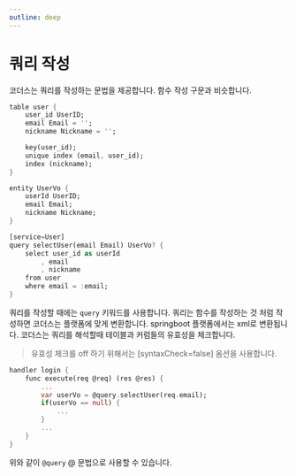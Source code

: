 ```yaml
---
outline: deep
---
```


# 쿼리 작성

코더스는 쿼리를 작성하는 문법을 제공합니다. 함수 작성 구문과 비슷합니다.

```dart
table user {
    user_id UserID;
    email Email = '';
    nickname Nickname = '';

    key(user_id);
    unique index (email, user_id);
    index (nickname);
}

entity UserVo {
    userId UserID;
    email Email;
    nickname Nickname;
}

[service=User]
query selectUser(email Email) UserVo? {
    select user_id as userId
        , email
        , nickname
    from user
    where email = :email;
}
```

쿼리를 작성할 때에는 `query` 키워드를 사용합니다. 쿼리는 함수를 작성하는 것 처럼 작성하면 코더스는 플랫폼에 맞게 변환합니다.
springboot 플랫폼에서는 xml로 변환됩니다. 코더스는 쿼리를 해석할때 테이블과 커럼들의 유효성을 체크합니다.

> 유효성 체크를 off 하기 위해서는 [syntaxCheck=false] 옴션을 사용합니다.

```dart
handler login {
    func execute(req @req) (res @res) {
        ...
        var userVo = @query.selectUser(req.email);
        if(userVo == null) {
            ...
        }
        ...
    }
}
```
위와 같이 `@query` @ 문법으로 사용할 수 있습니다.

